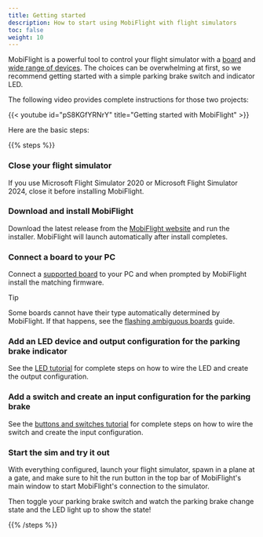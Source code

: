 ```yaml
---
title: Getting started
description: How to start using MobiFlight with flight simulators
toc: false
weight: 10
---
```


MobiFlight is a powerful tool to control your flight simulator with a [board](/boards/) and [wide range of devices](/devices/). The choices can be overwhelming at first, so we recommend getting started with a simple parking brake switch and indicator LED.

The following video provides complete instructions for those two projects:

{{< youtube id="pS8KGfYRNrY" title="Getting started with MobiFlight" >}}

Here are the basic steps:

{{% steps %}}

### Close your flight simulator

If you use Microsoft Flight Simulator 2020 or Microsoft Flight Simulator 2024, close it before installing
MobiFlight.

### Download and install MobiFlight

Download the latest release from the [MobiFlight website](https://www.mobiflight.com/en/download.html) and
run the installer. MobiFlight will launch automatically after install completes.

### Connect a board to your PC

Connect a [supported board](/boards/) to your PC and when prompted by MobiFlight install the matching
firmware.

> [!TIP]
> Some boards cannot have their type automatically determined by MobiFlight. If that happens, see the
> [flashing ambiguous boards](/guides/flashing-ambiguous-boards/) guide.

### Add an LED device and output configuration for the parking brake indicator

See the [LED tutorial](/devices/led/) for complete steps on how to wire the LED and create the output configuration.

### Add a switch and create an input configuration for the parking brake

See the [buttons and switches tutorial](/devices/button-switch/) for complete steps on how to wire the switch and create the input configuration.

### Start the sim and try it out

With everything configured, launch your flight simulator, spawn in a plane at a gate, and make
sure to hit the run button in the top bar of MobiFlight's main window to start MobiFlight's connection
to the simulator.

Then toggle your parking brake switch and watch the parking brake change state and the LED light up
to show the state!

{{% /steps %}}
